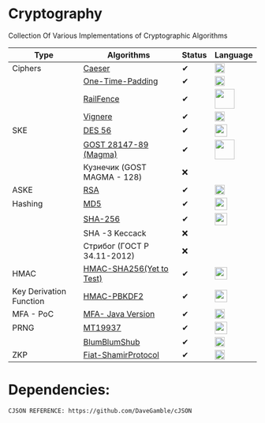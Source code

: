 # Cryptography
Collection Of Various Implementations of Cryptographic Algorithms




|Type  | Algorithms | Status  | Language
-------|------------|-------  |----------
Ciphers   |<a href="https://github.com/AjayBadrinath/Cryptography/blob/main/Ciphers/caesar_cipher.c">Caeser </a>      |✔        |<img src="https://upload.wikimedia.org/wikipedia/commons/1/18/C_Programming_Language.svg" width="20" height="20">
&nbsp;    |<a href="https://github.com/AjayBadrinath/Cryptography/blob/main/Ciphers/onetimepad.c" > One-Time-Padding  </a>     |✔|<img src="https://upload.wikimedia.org/wikipedia/commons/1/18/C_Programming_Language.svg" width="20" height="20">
&nbsp;	|<a href="https://github.com/AjayBadrinath/Cryptography/blob/main/Ciphers/railfence.py"> RailFence </a> |✔|<img src="https://cdn.iconscout.com/icon/free/png-512/free-python-1-226045.png?f=webp&w=256" width="40" height="40">
 &nbsp;	|<a href="https://github.com/AjayBadrinath/Cryptography/blob/main/Ciphers/vignere_v1.c" >Vignere </a>  |✔|<img src="https://upload.wikimedia.org/wikipedia/commons/1/18/C_Programming_Language.svg" width="20" height="20">
 SKE    |<a href="https://github.com/AjayBadrinath/Cryptography/tree/main/DES"> DES 56 </a> |✔|<img src="https://cdn.iconscout.com/icon/free/png-512/free-java-60-1174953.png?f=webp&w=256" width="25" height="25" >
 &nbsp;| <a href="https://github.com/AjayBadrinath/Cryptography/tree/main/GOST(MAGMA)">GOST 28147-89 (Magma)</a>|✔|<img src="https://cdn.iconscout.com/icon/free/png-512/free-python-1-226045.png?f=webp&w=256" width="40" height="40">
 &nbsp; |Кузнечик (GOST MAGMA - 128)|❌|
 ASKE   |<a href="https://github.com/AjayBadrinath/Cryptography/tree/main/RSA"> RSA  </a>   |✔|<img src="https://upload.wikimedia.org/wikipedia/commons/1/18/C_Programming_Language.svg" width="20" height="20">
 Hashing|<a href="https://github.com/AjayBadrinath/Cryptography/tree/main/MD5"> MD5  </a>    |✔|<img src="https://cdn.iconscout.com/icon/free/png-512/free-java-60-1174953.png?f=webp&w=256" width="25" height="25" >
 &nbsp; |<a href="https://github.com/AjayBadrinath/Cryptography/tree/main/SHA"> SHA-256 </a>|✔|<img src="https://cdn.iconscout.com/icon/free/png-512/free-java-60-1174953.png?f=webp&w=256" width="25" height="25" >
 &nbsp; |SHA -3 Keccack|❌
 &nbsp;|Стрибог (ГОСТ Р 34.11-2012) |❌
 HMAC|<a href ="https://github.com/AjayBadrinath/Cryptography/tree/main/HMAC">HMAC-SHA256(Yet to Test)</a>|✔|<img src="https://cdn.iconscout.com/icon/free/png-512/free-java-60-1174953.png?f=webp&w=256" width="25" height="25" >
 Key Derivation Function | <a href="https://github.com/AjayBadrinath/Cryptography/tree/main/HMAC%20-%20PBKDF2"> HMAC-PBKDF2</a>|✔|<img src="https://cdn.iconscout.com/icon/free/png-512/free-java-60-1174953.png?f=webp&w=256" width="25" height="25" >
 MFA - PoC |<a href="https://github.com/AjayBadrinath/Cryptography/tree/main/Auth"> MFA- Java Version</a> |✔|<img src="https://cdn.iconscout.com/icon/free/png-512/free-java-60-1174953.png?f=webp&w=256" width="20" height="20" >
PRNG |<a href ="https://github.com/AjayBadrinath/Cryptography/tree/main/PRNG/Mersenne%20Twister"> MT19937 </a>| ✔|<img src="https://cdn.iconscout.com/icon/free/png-512/free-java-60-1174953.png?f=webp&w=256" width="25" height="25" >
&nbsp;|<a href="https://github.com/AjayBadrinath/Cryptography/tree/main/PRNG/BBS">BlumBlumShub</a>|✔|<img src="https://upload.wikimedia.org/wikipedia/commons/1/18/C_Programming_Language.svg" width="20" height="20">
ZKP|<a href="https://github.com/AjayBadrinath/Cryptography/tree/main/ZKP">Fiat-ShamirProtocol</a>|✔|<img src="https://upload.wikimedia.org/wikipedia/commons/1/18/C_Programming_Language.svg" width="20" height="20">
# Dependencies:
	CJSON REFERENCE: https://github.com/DaveGamble/cJSON
	

